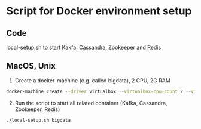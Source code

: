 # Script for Docker environment setup

## Code

local-setup.sh to start Kakfa, Cassandra, Zookeeper and Redis

## MacOS, Unix

1. Create a docker-machine (e.g. called bigdata), 2 CPU, 2G RAM
```sh
docker-machine create --driver virtualbox --virtualbox-cpu-count 2 --virtualbox-memory 2048 bigdata
```

2. Run the script to start all related container (Kafka, Cassandra, Zookeeper, Redis)
```sh
./local-setup.sh bigdata
```
